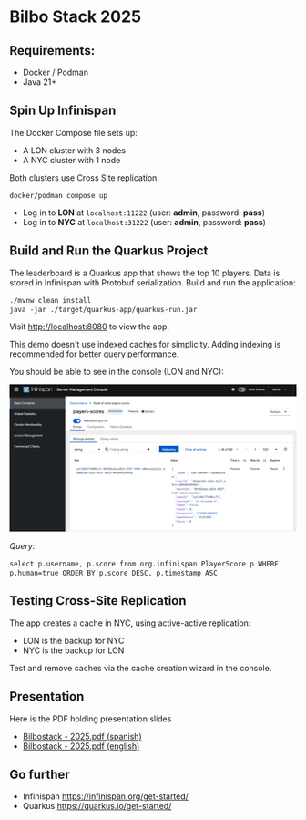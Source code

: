# Bilbo Stack 2025

## Requirements:
- Docker / Podman
- Java 21+

## Spin Up Infinispan

The Docker Compose file sets up:
- A LON cluster with 3 nodes
- A NYC cluster with 1 node

Both clusters use Cross Site replication.

```shell
docker/podman compose up
```

- Log in to **LON** at `localhost:11222` (user: **admin**, password: **pass**)
- Log in to **NYC** at `localhost:31222` (user: **admin**, password: **pass**)

## Build and Run the Quarkus Project

The leaderboard is a Quarkus app that shows the top 10 players. 
Data is stored in Infinispan with Protobuf serialization.
Build and run the application:

```shell
./mvnw clean install 
java -jar ./target/quarkus-app/quarkus-run.jar
```

Visit [http://localhost:8080](http://localhost:8080) to view the app.

This demo doesn't use indexed caches for simplicity. 
Adding indexing is recommended for better query performance.

You should be able to see in the console (LON and NYC):

![infinispan-console.png](infinispan-console.png)

*Query:*
```text
select p.username, p.score from org.infinispan.PlayerScore p WHERE p.human=true ORDER BY p.score DESC, p.timestamp ASC
```
## Testing Cross-Site Replication

The app creates a cache in NYC, using active-active replication:
- LON is the backup for NYC
- NYC is the backup for LON

Test and remove caches via the cache creation wizard in the console.

## Presentation
Here is the PDF holding presentation slides

* [Bilbostack - 2025.pdf (spanish)](Bilbostack%20-%202025.pdf)
* [Bilbostack - 2025.pdf (english)](EN_Bilbostack%20-%202025.pdf)

## Go further
* Infinispan https://infinispan.org/get-started/
* Quarkus https://quarkus.io/get-started/